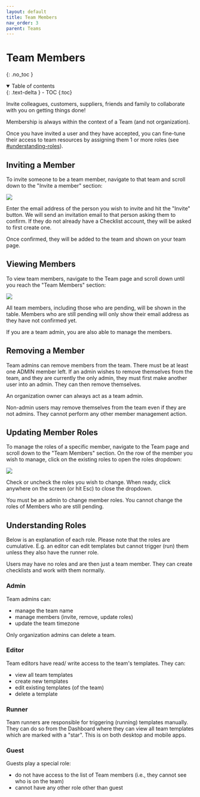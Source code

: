 ```yaml
---
layout: default
title: Team Members
nav_order: 3
parent: Teams
---
```


# Team Members

{: .no_toc }

<details open markdown="block">
  <summary>
    Table of contents
  </summary>
  {: .text-delta }
- TOC
{:toc}
</details>

Invite colleagues, customers, suppliers, friends and family to collaborate with you on getting things done!

Membership is always within the context of a Team (and not organization).

Once you have invited a user and they have accepted, you can fine-tune their access to team resources by assigning them 1 or more roles (see [#understanding-roles](below)).

## Inviting a Member

To invite someone to be a team member, navigate to that team and scroll down to the "Invite a member" section:

![](/assets/images/teams/members-invite.png)

Enter the email address of the person you wish to invite and hit the "Invite" button. We will send an invitation email to that person asking them to confirm. If they do not already have a Checklist account, they will be asked to first create one.

Once confirmed, they will be added to the team and shown on your team page.

## Viewing Members

To view team members, navigate to the Team page and scroll down until you reach the "Team Members" section:

![](/assets/images/teams/members-view.png)

All team members, including those who are pending, will be shown in the table. Members who are still pending will only show their email address as they have not confirmed yet.

If you are a team admin, you are also able to manage the members.

## Removing a Member

Team admins can remove members from the team. There must be at least one ADMIN member left. If an admin wishes to remove themselves from the team, and they are currently the only admin, they must first make another user into an admin. They can then remove themselves.

An organization owner can always act as a team admin.

Non-admin users may remove themselves from the team even if they are not admins. They cannot perform any other member management action.

## Updating Member Roles

To manage the roles of a specific member, navigate to the Team page and scroll down to the "Team Members" section. On the row of the member you wish to manage, click on the existing roles to open the roles dropdown:

![](/assets/images/teams/members-roles.png)

Check or uncheck the roles you wish to change. When ready, click anywhere on the screen (or hit Esc) to close the dropdown.

You must be an admin to change member roles. You cannot change the roles of Members who are still pending.

## Understanding Roles

Below is an explanation of each role. Please note that the roles are cumulative. E.g. an editor can edit templates but cannot trigger (run) them unless they also have the runner role.

Users may have no roles and are then just a team member. They can create checklists and work with them normally.

### Admin

Team admins can:

- manage the team name
- manage members (invite, remove, update roles)
- update the team timezone

Only organization admins can delete a team.

### Editor

Team editors have read/ write access to the team's templates. They can:

- view all team templates
- create new templates
- edit existing templates (of the team)
- delete a template

### Runner

Team runners are responsible for triggering (running) templates manually. They can do so from the Dashboard where they can view all team templates which are marked with a "star". This is on both desktop and mobile apps.

### Guest

Guests play a special role:

- do not have access to the list of Team members (i.e., they cannot see who is on the team)
- cannot have any other role other than guest
